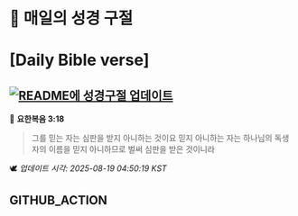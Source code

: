 # 🙏 매일의 성경 구절
# [Daily Bible verse]
## [![README에 성경구절 업데이트](https://github.com/DONGSUKA/first_test/actions/workflows/update-readme-bible.yml/badge.svg)](https://github.com/DONGSUKA/first_test/actions/workflows/update-readme-bible.yml)
<!-- START_BIBLE_VERSE -->
📖 **요한복음 3:18**
> 그를 믿는 자는 심판을 받지 아니하는 것이요 믿지 아니하는 자는 하나님의 독생자의 이름을 믿지 아니하므로 벌써 심판을 받은 것이니라

🕊️ _업데이트 시각: 2025-08-19 04:50:19 KST_
  <!-- END_BIBLE_VERSE -->
## GITHUB_ACTION
